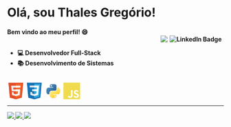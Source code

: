  <h1>Olá, sou Thales Gregório!
  
<h4>Bem vindo ao meu perfil! 😄
  
<div id="badges">
  <a href = "https://www.linkedin.com/in/thales-greg%C3%B3rio-35979310a">
    <img src="https://img.shields.io/badge/LinkedIn-blue?style=for-the-badge&logo=linkedin&logoColor=white" alt="LinkedIn Badge" style='float:right' hspace='5'/>
  </a>
  <a href="https://instagram.com/ThalesHenrry" target="_blank">
    <img src="https://img.shields.io/badge/-Instagram-%23E4405F?style=for-the-badge&logo=instagram&logoColor=white" target="_blank" style='float:right'></a>
</div>&nbsp;


- 💻 Desenvolvedor Full-Stack
- 📚 Desenvolvimento de Sistemas

<div style="display: inline_block"><br>
  <img align="center" alt="Thales-HTML" height="40" width="40" src="https://raw.githubusercontent.com/devicons/devicon/master/icons/html5/html5-original.svg">
  <img align="center" alt="Thales-CSS" height="40" width="40" src="https://raw.githubusercontent.com/devicons/devicon/master/icons/css3/css3-original.svg">
  <img align="center" alt="Thales-Python" height="40" width="40" src="https://raw.githubusercontent.com/devicons/devicon/master/icons/python/python-original.svg">
  <img align="center" alt="Thales-Js" height="40" width="40" src="https://raw.githubusercontent.com/devicons/devicon/master/icons/javascript/javascript-plain.svg">
  </div>
  
---

<div align="lefth">
  <a href="https://github.com/ThalesHenrry">
  <img height="180em" src="https://github-readme-stats-ten-gilt.vercel.app/api?username=ThalesHenrry&show_icons=true&theme=dark&include_all_commits=true&count_private=true"/>
  <img height="180em" "position:absolute; top: 80; top="20px" src="https://github-readme-stats-ten-gilt.vercel.app/api/top-langs/?username=ThalesHenrry&layout=compact&langs_count=7&theme=dark"/>
  <img height="180em" src="https://streak-stats.demolab.com?user=ThalesHenrry&theme=dark&date_format=j%20M%5B%20Y%5D&mode=weekly"/>
</div>
  

